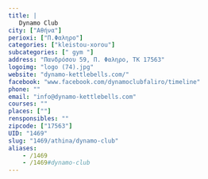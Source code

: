 ```yaml
---
title: |
   Dynamo Club
city: ["Αθήνα"]
perioxi: ["Π.Φαληρο"]
categories: ["kleistou-xorou"]
subcategories: [" gym "]
address: "Πανδρόσου 59, Π. Φαληρο, ΤΚ 17563"
logoimg: "logo (74).jpg"
website: "dynamo-kettlebells.com/"
facebook: "www.facebook.com/dynamoclubfaliro/timeline"
phone: ""
email: "info@dynamo-kettlebells.com"
courses: ""
places: [""]
rensponsibles: ""
zipcode: ["17563"]
UID: "1469"
slug: "1469/athina/dynamo-club"
aliases:
    - /1469
    - /1469#dynamo-club
---
```


